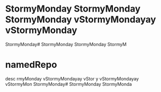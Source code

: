 # StormyMonday StormyMonday StormyMonday vStormyMondayay vStormyMonday
StormyMonday# StormyMonday StormyMonday StormyM
# namedRepo
desc
rmyMonday vStormyMondayay vStor
y vStormyMondayay vStormyMon
StormyMonday# StormyMonday StormyMonda
